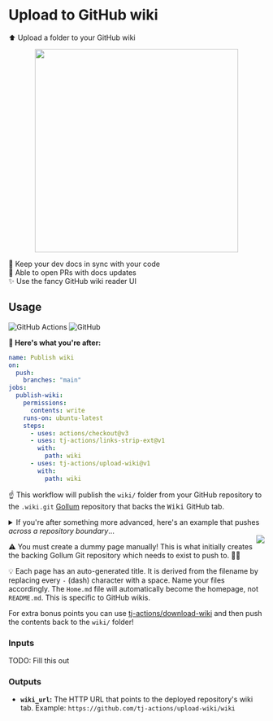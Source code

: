# Upload to GitHub wiki

⬆️ Upload a folder to your GitHub wiki

<p align=center>
  <img width=400 src="https://i.imgur.com/yFH4WBP.png">
</p>

📂 Keep your dev docs in sync with your code \
🔁 Able to open PRs with docs updates \
✨ Use the fancy GitHub wiki reader UI

## Usage

![GitHub Actions](https://img.shields.io/static/v1?style=for-the-badge&message=GitHub+Actions&color=2088FF&logo=GitHub+Actions&logoColor=FFFFFF&label=)
![GitHub](https://img.shields.io/static/v1?style=for-the-badge&message=GitHub&color=181717&logo=GitHub&logoColor=FFFFFF&label=)

**🚀 Here's what you're after:**

```yml
name: Publish wiki
on:
  push:
    branches: "main"
jobs:
  publish-wiki:
    permissions:
      contents: write
    runs-on: ubuntu-latest
    steps:
      - uses: actions/checkout@v3
      - uses: tj-actions/links-strip-ext@v1
        with:
          path: wiki
      - uses: tj-actions/upload-wiki@v1
        with:
          path: wiki
```

☝ This workflow will publish the `wiki/` folder from your GitHub repository to
the `.wiki.git` [Gollum] repository that backs the <kbd>Wiki</kbd> GitHub tab.

<details><summary>If you're after something more advanced, here's an example that pushes <em>across a repository boundary</em>...</summary>

```yml
on:
  push:
    branches: "main"
jobs:
  publish-wiki:
    runs-on: ubuntu-latest
    steps:
      - uses: actions/checkout@v3
      - uses: tj-actions/links-strip-ext@v1
      - uses: tj-actions/upload-wiki@v1
        with:
          token: ${{ secrets.MEGA_PROJECT_GITHUB_TOKEN }}
          repository: octocat/mega-project
```

ℹ You will need a GitHub access token with permission to write to the target
repository.

</details>

<img align=right src="https://i.imgur.com/ABKIS4h.png" />

⚠️ You must create a dummy page manually! This is what initially creates the
backing Gollum Git repository which needs to exist to push to. 🤷‍♀️

💡 Each page has an auto-generated title. It is derived from the filename by
replacing every `-` (dash) character with a space. Name your files accordingly.
The `Home.md` file will automatically become the homepage, not `README.md`. This
is specific to GitHub wikis.

For extra bonus points you can use [tj-actions/download-wiki] and then push the
contents back to the `wiki/` folder!

</details>

### Inputs

TODO: Fill this out

### Outputs

- **`wiki_url`:** The HTTP URL that points to the deployed repository's wiki
  tab. Example: `https://github.com/tj-actions/upload-wiki/wiki`

<!-- prettier-ignore-start -->
[gollum]: https://github.com/gollum/gollum
[tj-actions/download-wiki]: https://github.com/tj-actions/download-wiki
<!-- prettier-ignore-end -->
